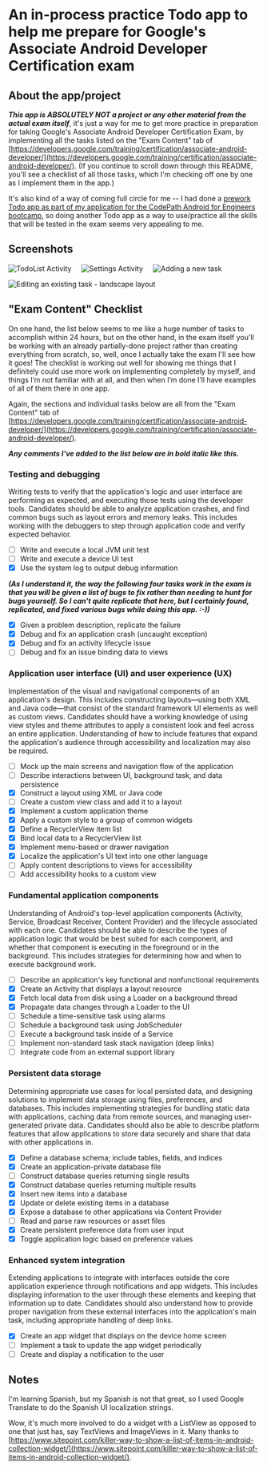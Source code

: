 # An in-process practice Todo app to help me prepare for Google's Associate Android Developer Certification exam

## About the app/project

**_This app is ABSOLUTELY NOT a project or any other material from the actual exam itself_**, it's just a way for me to get more practice in preparation for taking Google's Associate Android Developer Certification Exam, by implementing all the tasks listed on the "Exam Content" tab of [https://developers.google.com/training/certification/associate-android-developer/](https://developers.google.com/training/certification/associate-android-developer/). (If you continue to scroll down through this README, you'll see a checklist of all those tasks, which I'm checking off one by one as I implement them in the app.)

It's also kind of a way of coming full circle for me -- I had done a [prework Todo app as part of my application for the CodePath Android for Engineers bootcamp](https://github.com/tachyonlabs/CodePath-Android-Bootcamp-Prework), so doing another Todo app as a way to use/practice all the skills that will be tested in the exam seems very appealing to me. 

## Screenshots

![TodoList Activity](https://github.com/tachyonlabs/Todo-App-to-practice-for-the-Google-Associate-Android-Developer-Certification-Exam/blob/master/TodoListActivity.png "TodoList Activity") &nbsp; &nbsp; ![Settings Activity](https://github.com/tachyonlabs/Todo-App-to-practice-for-the-Google-Associate-Android-Developer-Certification-Exam/blob/master/SettingsActivity.png "Settings Activity") &nbsp; &nbsp; ![Adding a new task](https://github.com/tachyonlabs/Todo-App-to-practice-for-the-Google-Associate-Android-Developer-Certification-Exam/blob/master/adding-a-new-task.png "Adding a new task")

![Editing an existing task - landscape layout](https://github.com/tachyonlabs/Todo-App-to-practice-for-the-Google-Associate-Android-Developer-Certification-Exam/blob/master/editing-an-existing-task-landscape.png "Editing an existing task - landscape layout")

## "Exam Content" Checklist

On one hand, the list below seems to me like a huge number of tasks to accomplish within 24 hours, but on the other hand, in the exam itself you'll be working with an already partially-done project rather than creating everything from scratch, so, well, once I actually take the exam I'll see how it goes! The checklist is working out well for showing me things that I definitely could use more work on implementing completely by myself, and things I’m not familiar with at all, and then when I’m done I’ll have examples of all of them there in one app.

Again, the sections and individual tasks below are all from the "Exam Content" tab of [https://developers.google.com/training/certification/associate-android-developer/](https://developers.google.com/training/certification/associate-android-developer/). 

**_Any comments I've added to the list below are in bold italic like this._**

### Testing and debugging

Writing tests to verify that the application's logic and user interface are performing as expected, and executing those tests using the developer tools. Candidates should be able to analyze application crashes, and find common bugs such as layout errors and memory leaks. This includes working with the debuggers to step through application code and verify expected behavior.

* [ ] Write and execute a local JVM unit test
* [ ] Write and execute a device UI test
* [x] Use the system log to output debug information

**_(As I understand it, the way the following four tasks work in the exam is that you will be given a list of bugs to fix rather than needing to hunt for bugs yourself. So I can't quite replicate that here, but I certainly found, replicated, and fixed various bugs while doing this app. :-))_**

* [x] Given a problem description, replicate the failure
* [x] Debug and fix an application crash (uncaught exception)
* [x] Debug and fix an activity lifecycle issue
* [ ] Debug and fix an issue binding data to views

### Application user interface (UI) and user experience (UX)

Implementation of the visual and navigational components of an application's design. This includes constructing layouts—using both XML and Java code—that consist of the standard framework UI elements as well as custom views. Candidates should have a working knowledge of using view styles and theme attributes to apply a consistent look and feel across an entire application. Understanding of how to include features that expand the application's audience through accessibility and localization may also be required.

* [ ] Mock up the main screens and navigation flow of the application
* [ ] Describe interactions between UI, background task, and data persistence
* [x] Construct a layout using XML or Java code
* [ ] Create a custom view class and add it to a layout
* [x] Implement a custom application theme
* [x] Apply a custom style to a group of common widgets
* [x] Define a RecyclerView item list
* [x] Bind local data to a RecyclerView list
* [x] Implement menu-based or drawer navigation
* [x] Localize the application's UI text into one other language
* [ ] Apply content descriptions to views for accessibility
* [ ] Add accessibility hooks to a custom view

### Fundamental application components

Understanding of Android's top-level application components (Activity, Service, Broadcast Receiver, Content Provider) and the lifecycle associated with each one. Candidates should be able to describe the types of application logic that would be best suited for each component, and whether that component is executing in the foreground or in the background. This includes strategies for determining how and when to execute background work.

* [ ] Describe an application's key functional and nonfunctional requirements
* [x] Create an Activity that displays a layout resource
* [x] Fetch local data from disk using a Loader on a background thread
* [x] Propagate data changes through a Loader to the UI
* [ ] Schedule a time-sensitive task using alarms
* [ ] Schedule a background task using JobScheduler
* [ ] Execute a background task inside of a Service
* [ ] Implement non-standard task stack navigation (deep links)
* [ ] Integrate code from an external support library

### Persistent data storage

Determining appropriate use cases for local persisted data, and designing solutions to implement data storage using files, preferences, and databases. This includes implementing strategies for bundling static data with applications, caching data from remote sources, and managing user-generated private data. Candidates should also be able to describe platform features that allow applications to store data securely and share that data with other applications in.

* [x] Define a database schema; include tables, fields, and indices
* [x] Create an application-private database file
* [ ] Construct database queries returning single results
* [x] Construct database queries returning multiple results
* [x] Insert new items into a database
* [x] Update or delete existing items in a database
* [x] Expose a database to other applications via Content Provider
* [ ] Read and parse raw resources or asset files
* [x] Create persistent preference data from user input
* [x] Toggle application logic based on preference values

### Enhanced system integration

Extending applications to integrate with interfaces outside the core application experience through notifications and app widgets. This includes displaying information to the user through these elements and keeping that information up to date. Candidates should also understand how to provide proper navigation from these external interfaces into the application's main task, including appropriate handling of deep links.

* [x] Create an app widget that displays on the device home screen
* [ ] Implement a task to update the app widget periodically
* [ ] Create and display a notification to the user
    
## Notes

I'm learning Spanish, but my Spanish is not that great, so I used Google Translate to do the Spanish UI localization strings.

Wow, it's much more involved to do a widget with a ListView as opposed to one that just has, say TextViews and ImageViews in it. Many thanks to [https://www.sitepoint.com/killer-way-to-show-a-list-of-items-in-android-collection-widget/](https://www.sitepoint.com/killer-way-to-show-a-list-of-items-in-android-collection-widget/).
